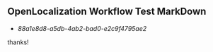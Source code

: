 ## OpenLocalization Workflow Test MarkDown
* *88a1e8d8-a5db-4ab2-bad0-e2c9f4795ae2*
 
thanks!

<!--HONumber=Oct16_HO3-->


